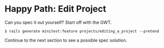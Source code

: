 # Happy Path: Edit Project

Can you spec it out yourself? Start off with the GWT.

    $ rails generate minitest:feature projects/editing_a_project --pretend

Continue to the next section to see a possible spec solution.
